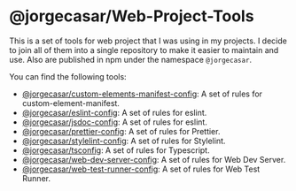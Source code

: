 # @jorgecasar/Web-Project-Tools

This is a set of tools for web project that I was using in my projects. I decide to join all of them into a single repository to make it easier to maintain and use. Also are published in npm under the namespace `@jorgecasar`.

You can find the following tools:

- [@jorgecasar/custom-elements-manifest-config](./custom-elements-manifest/jsdoc/README.md): A set of rules for custom-element-manifest.
- [@jorgecasar/eslint-config](./configs/eslint/README.md): A set of rules for eslint.
- [@jorgecasar/jsdoc-config](./configs/jsdoc/README.md): A set of rules for eslint.
- [@jorgecasar/prettier-config](./configs/prettier/README.md): A set of rules for Prettier.
- [@jorgecasar/stylelint-config](./configs/stylelint/README.md): A set of rules for Stylelint.
- [@jorgecasar/tsconfig](./configs/tsconfig/README.md): A set of rules for Typescript.
- [@jorgecasar/web-dev-server-config](./configs/web-dev-server/README.md): A set of rules for Web Dev Server.
- [@jorgecasar/web-test-runner-config](./configs/web-test-runner/README.md): A set of rules for Web Test Runner.
